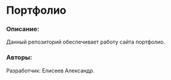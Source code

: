 # Портфолио

### Описание:
Данный репозиторий обеспечивает работу сайта портфолио.

### Авторы:
Разработчик: Елисеев Александр.